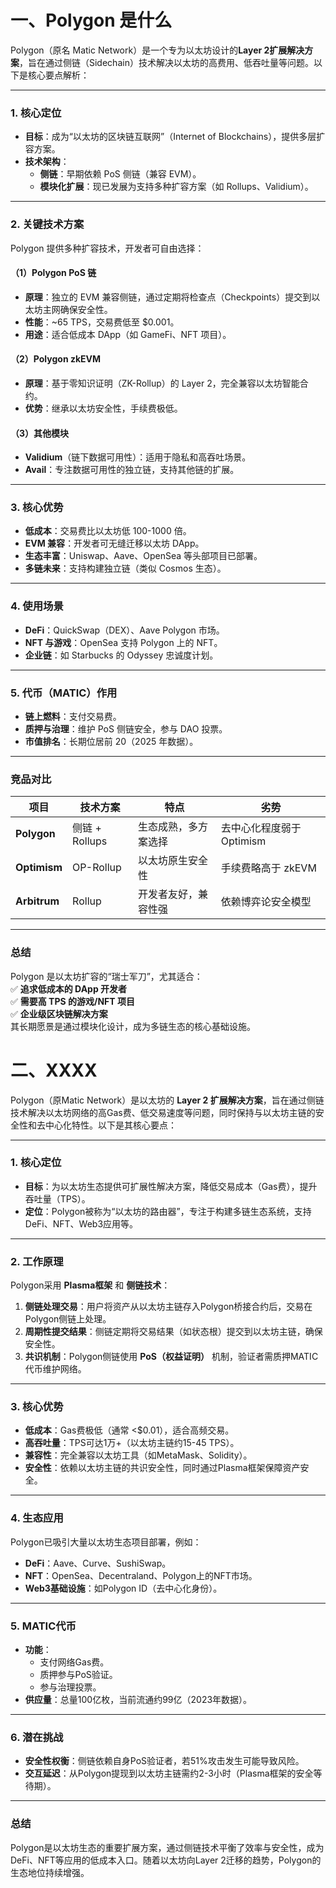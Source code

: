 
# 一、Polygon 是什么

Polygon（原名 Matic Network）是一个专为以太坊设计的**Layer 2扩展解决方案**，旨在通过侧链（Sidechain）技术解决以太坊的高费用、低吞吐量等问题。以下是核心要点解析：

---

### **1. 核心定位**
- **目标**：成为“以太坊的区块链互联网”（Internet of Blockchains），提供多层扩容方案。
- **技术架构**：  
  - **侧链**：早期依赖 PoS 侧链（兼容 EVM）。  
  - **模块化扩展**：现已发展为支持多种扩容方案（如 Rollups、Validium）。  

---

### **2. 关键技术方案**
Polygon 提供多种扩容技术，开发者可自由选择：
#### **（1）Polygon PoS 链**  
- **原理**：独立的 EVM 兼容侧链，通过定期将检查点（Checkpoints）提交到以太坊主网确保安全性。  
- **性能**：~65 TPS，交易费低至 $0.001。  
- **用途**：适合低成本 DApp（如 GameFi、NFT 项目）。  

#### **（2）Polygon zkEVM**  
- **原理**：基于零知识证明（ZK-Rollup）的 Layer 2，完全兼容以太坊智能合约。  
- **优势**：继承以太坊安全性，手续费极低。  

#### **（3）其他模块**  
- **Validium**（链下数据可用性）：适用于隐私和高吞吐场景。  
- **Avail**：专注数据可用性的独立链，支持其他链的扩展。  

---

### **3. 核心优势**
- **低成本**：交易费比以太坊低 100-1000 倍。  
- **EVM 兼容**：开发者可无缝迁移以太坊 DApp。  
- **生态丰富**：Uniswap、Aave、OpenSea 等头部项目已部署。  
- **多链未来**：支持构建独立链（类似 Cosmos 生态）。  

---

### **4. 使用场景**
- **DeFi**：QuickSwap（DEX）、Aave Polygon 市场。  
- **NFT 与游戏**：OpenSea 支持 Polygon 上的 NFT。  
- **企业链**：如 Starbucks 的 Odyssey 忠诚度计划。  

---

### **5. 代币（MATIC）作用**
- **链上燃料**：支付交易费。  
- **质押与治理**：维护 PoS 侧链安全，参与 DAO 投票。  
- **市值排名**：长期位居前 20（2025 年数据）。  

---

### **竞品对比**
| 项目      | 技术方案       | 特点                          | 劣势                  |
|-----------|---------------|-----------------------------|-----------------------|
| **Polygon** | 侧链 + Rollups | 生态成熟，多方案选择          | 去中心化程度弱于 Optimism |
| **Optimism** | OP-Rollup    | 以太坊原生安全性              | 手续费略高于 zkEVM     |
| **Arbitrum** | Rollup       | 开发者友好，兼容性强          | 依赖博弈论安全模型      |

---

### **总结**
Polygon 是以太坊扩容的“瑞士军刀”，尤其适合：  
✅ **追求低成本的 DApp 开发者**  
✅ **需要高 TPS 的游戏/NFT 项目**  
✅ **企业级区块链解决方案**  
其长期愿景是通过模块化设计，成为多链生态的核心基础设施。

# 二、XXXX



Polygon（原Matic Network）是以太坊的 **Layer 2 扩展解决方案**，旨在通过侧链技术解决以太坊网络的高Gas费、低交易速度等问题，同时保持与以太坊主链的安全性和去中心化特性。以下是其核心要点：

---

### **1. 核心定位**
- **目标**：为以太坊生态提供可扩展性解决方案，降低交易成本（Gas费），提升吞吐量（TPS）。
- **定位**：Polygon被称为“以太坊的路由器”，专注于构建多链生态系统，支持DeFi、NFT、Web3应用等。

---

### **2. 工作原理**
Polygon采用 **Plasma框架** 和 **侧链技术**：
1. **侧链处理交易**：用户将资产从以太坊主链存入Polygon桥接合约后，交易在Polygon侧链上处理。
2. **周期性提交结果**：侧链定期将交易结果（如状态根）提交到以太坊主链，确保安全性。
3. **共识机制**：Polygon侧链使用 **PoS（权益证明）** 机制，验证者需质押MATIC代币维护网络。

---

### **3. 核心优势**
- **低成本**：Gas费极低（通常 <$0.01），适合高频交易。
- **高吞吐量**：TPS可达1万+（以太坊主链约15-45 TPS）。
- **兼容性**：完全兼容以太坊工具（如MetaMask、Solidity）。
- **安全性**：依赖以太坊主链的共识安全性，同时通过Plasma框架保障资产安全。

---

### **4. 生态应用**
Polygon已吸引大量以太坊生态项目部署，例如：
- **DeFi**：Aave、Curve、SushiSwap。
- **NFT**：OpenSea、Decentraland、Polygon上的NFT市场。
- **Web3基础设施**：如Polygon ID（去中心化身份）。

---

### **5. MATIC代币**
- **功能**：
  - 支付网络Gas费。
  - 质押参与PoS验证。
  - 参与治理投票。
- **供应量**：总量100亿枚，当前流通约99亿（2023年数据）。

---

### **6. 潜在挑战**
- **安全性权衡**：侧链依赖自身PoS验证者，若51%攻击发生可能导致风险。
- **交互延迟**：从Polygon提现到以太坊主链需约2-3小时（Plasma框架的安全等待期）。

---

### **总结**
Polygon是以太坊生态的重要扩展方案，通过侧链技术平衡了效率与安全性，成为DeFi、NFT等应用的低成本入口。随着以太坊向Layer 2迁移的趋势，Polygon的生态地位持续增强。
